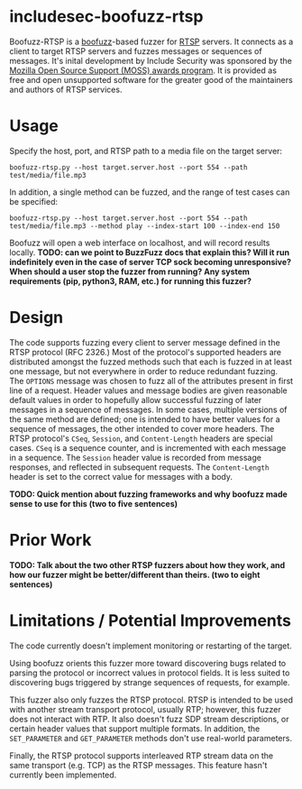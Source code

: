 # includesec-boofuzz-rtsp

Boofuzz-RTSP is a [boofuzz](https://github.com/jtpereyda/boofuzz)-based fuzzer for [RTSP](https://tools.ietf.org/html/rfc2326) servers. It connects as a client to target RTSP servers and fuzzes messages or sequences of messages. It's inital development by Include Security was sponsored by the [Mozilla Open Source Support (MOSS) awards program](https://www.mozilla.org/en-US/moss/). It is provided as free and open unsupported software for the greater good of the maintainers and authors of RTSP services.

# Usage

Specify the host, port, and RTSP path to a media file on the target server:

```boofuzz-rtsp.py --host target.server.host --port 554 --path test/media/file.mp3```

In addition, a single method can be fuzzed, and the range of test cases can be specified:

```boofuzz-rtsp.py --host target.server.host --port 554 --path test/media/file.mp3 --method play --index-start 100 --index-end 150```

Boofuzz will open a web interface on localhost, and will record results locally.
**TODO: can we point to BuzzFuzz docs that explain this? Will it run indefinitely even in the case of server TCP sock becoming unresponsive? When should a user stop the fuzzer from running? Any system requirements (pip, python3, RAM, etc.) for running this fuzzer?**

# Design

The code supports fuzzing every client to server message defined in the RTSP protocol (RFC 2326.) Most of the protocol's supported headers are distributed amongst the fuzzed methods such that each is fuzzed in at least one message, but not everywhere in order to reduce redundant fuzzing. The `OPTIONS` message was chosen to fuzz all of the attributes present in first line of a request.
Header values and message bodies are given reasonable default values in order to hopefully allow successful fuzzing of later messages in a sequence of messages. In some cases, multiple versions of the same method are defined; one is intended to have better values for a sequence of messages, the other intended to cover more headers.
The RTSP protocol's `CSeq`, `Session`, and `Content-Length` headers are special cases. `CSeq` is a sequence counter, and is incremented with each message in a sequence. The `Session` header value is recorded from message responses, and reflected in subsequent requests. The `Content-Length` header is set to the correct value for messages with a body.

**TODO: Quick mention about fuzzing frameworks and why boofuzz made sense to use for this (two to five sentences)**

# Prior Work

**TODO: Talk about the two other RTSP fuzzers about how they work, and how our fuzzer might be better/different than theirs. (two to eight sentences)**


# Limitations / Potential Improvements

The code currently doesn't implement monitoring or restarting of the target.

Using boofuzz orients this fuzzer more toward discovering bugs related to parsing the protocol or incorrect values in protocol fields. It is less suited to discovering bugs triggered by strange sequences of requests, for example.

This fuzzer also only fuzzes the RTSP protocol. RTSP is intended to be used with another stream transport protocol, usually RTP; however, this fuzzer does not interact with RTP. It also doesn't fuzz SDP stream descriptions, or certain header values that support multiple formats. In addition, the `SET_PARAMETER` and `GET_PARAMETER` methods don't use real-world parameters.

Finally, the RTSP protocol supports interleaved RTP stream data on the same transport (e.g. TCP) as the RTSP messages. This feature hasn't currently been implemented.


